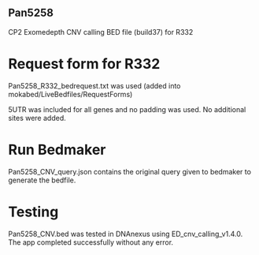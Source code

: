 ## Pan5258

CP2 Exomedepth CNV calling BED file (build37) for R332

# Request form for R332
Pan5258_R332_bedrequest.txt was used  (added into mokabed/LiveBedfiles/RequestForms)

5UTR was included for all genes and no padding was used. No additional sites were added. 

# Run Bedmaker
Pan5258_CNV_query.json contains the original query given to bedmaker to generate the bedfile.

# Testing
Pan5258_CNV.bed was tested in DNAnexus using ED_cnv_calling_v1.4.0. The app completed successfully without any error.